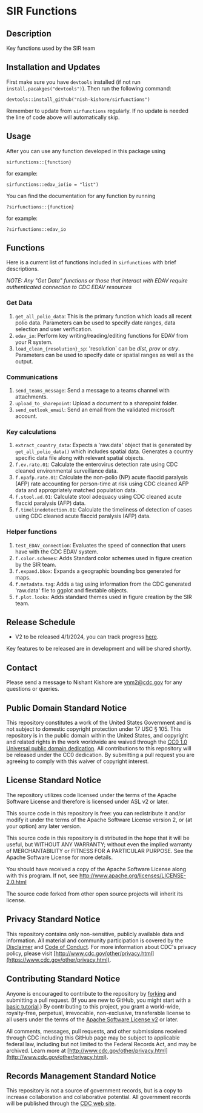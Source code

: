 # SIR Functions

## Description
Key functions used by the SIR team

## Installation and Updates
First make sure you have `devtools` installed (if not run `install.pacakges("devtools")`). Then run the following command:

```
devtools::install_github("nish-kishore/sirfunctions")
```

Remember to update from `sirfunctions` regularly. If no update is needed the line of code above will 
automatically skip. 

## Usage

After you can use any function developed in this package using

```
sirfunctions::{function}
```

for example:

```
sirfunctions::edav_io(io = "list")
```

You can find the documentation for any function by running 

```
?sirfunctions::{function}
```

for example: 

```
?sirfunctions::edav_io
```

## Functions

Here is a current list of functions included in `sirfunctions` with brief descriptions. 

*NOTE: Any "Get Data" functions or those that interact with EDAV require authenticated connection to CDC EDAV resources* 

### Get Data

1) `get_all_polio_data`: This is the primary function which loads all recent polio data.
Parameters can be used to specify date ranges, data selection and user verification. 
2) `edav_io`: Perform key writing/reading/editing functions for EDAV from your R system.
3) `load_clean_{resolution}_sp`: 'resolution` can be *dist*, *prov* or *ctry*. 
Parameters can be used to specify date or spatial ranges as well as the output. 

### Communications
1) `send_teams_message`: Send a message to a teams channel with attachments. 
2) `upload_to_sharepoint`: Upload a document to a sharepoint folder.
3) `send_outlook_email`: Send an email from the validated microsoft account.

### Key calculations

1) `extract_country_data`: Expects a 'raw.data' object that is generated by `get_all_polio_data()`
which includes spatial data. Generates a country specific data file along with relevant spatial objects. 
2) `f.ev.rate.01`: Calculate the enterovirus detection rate using CDC cleaned environmental surveillance data. 
3) `f.npafp.rate.01`: Calculate the non-polio (NP) acute flaccid paralysis (AFP) rate accounting for person-time at risk 
using CDC cleaned AFP data and appropriately matched population data.
4) `f.stool.ad.01`: Calculate stool adequacy using CDC cleaned acute flaccid paralysis (AFP) data. 
5) `f.timelinedetection.01`: Calculate the timeliness of detection of cases using CDC cleaned acute flaccid paralysis (AFP) data. 

### Helper functions

1) `test_EDAV_connection`: Evaluates the speed of connection that users have with the CDC EDAV system. 
2) `f.color.schemes`: Adds Standard color schemes used in figure creation by the SIR team. 
3) `f.expand.bbox`: Expands a geographic bounding box generated for maps.
4) `f.metadata.tag`: Adds a tag using information from the CDC generated 'raw.data' file to ggplot and flextable objects.
5) `f.plot.looks`: Adds standard themes used in figure creation by the SIR team. 

## Release Schedule

- V2 to be released 4/1/2024, you can track progress [here](https://github.com/nish-kishore/sirfunctions/milestone/3).

Key features to be released are in development and will be shared shortly. 

## Contact 
Please send a message to Nishant Kishore are ynm2@cdc.gov for any questions or queries. 

## Public Domain Standard Notice
This repository constitutes a work of the United States Government and is not
subject to domestic copyright protection under 17 USC § 105. This repository is in
the public domain within the United States, and copyright and related rights in
the work worldwide are waived through the [CC0 1.0 Universal public domain dedication](https://creativecommons.org/publicdomain/zero/1.0/).
All contributions to this repository will be released under the CC0 dedication. By
submitting a pull request you are agreeing to comply with this waiver of
copyright interest.

## License Standard Notice
The repository utilizes code licensed under the terms of the Apache Software
License and therefore is licensed under ASL v2 or later.

This source code in this repository is free: you can redistribute it and/or modify it under
the terms of the Apache Software License version 2, or (at your option) any
later version.

This source code in this repository is distributed in the hope that it will be useful, but WITHOUT ANY
WARRANTY; without even the implied warranty of MERCHANTABILITY or FITNESS FOR A
PARTICULAR PURPOSE. See the Apache Software License for more details.

You should have received a copy of the Apache Software License along with this
program. If not, see http://www.apache.org/licenses/LICENSE-2.0.html

The source code forked from other open source projects will inherit its license.

## Privacy Standard Notice
This repository contains only non-sensitive, publicly available data and
information. All material and community participation is covered by the
[Disclaimer](https://github.com/CDCgov/template/blob/master/DISCLAIMER.md)
and [Code of Conduct](https://github.com/CDCgov/template/blob/master/code-of-conduct.md).
For more information about CDC's privacy policy, please visit [http://www.cdc.gov/other/privacy.html](https://www.cdc.gov/other/privacy.html).

## Contributing Standard Notice
Anyone is encouraged to contribute to the repository by [forking](https://help.github.com/articles/fork-a-repo)
and submitting a pull request. (If you are new to GitHub, you might start with a
[basic tutorial](https://help.github.com/articles/set-up-git).) By contributing
to this project, you grant a world-wide, royalty-free, perpetual, irrevocable,
non-exclusive, transferable license to all users under the terms of the
[Apache Software License v2](http://www.apache.org/licenses/LICENSE-2.0.html) or
later.

All comments, messages, pull requests, and other submissions received through
CDC including this GitHub page may be subject to applicable federal law, including but not limited to the Federal Records Act, and may be archived. Learn more at [http://www.cdc.gov/other/privacy.html](http://www.cdc.gov/other/privacy.html).

## Records Management Standard Notice
This repository is not a source of government records, but is a copy to increase
collaboration and collaborative potential. All government records will be
published through the [CDC web site](http://www.cdc.gov).

